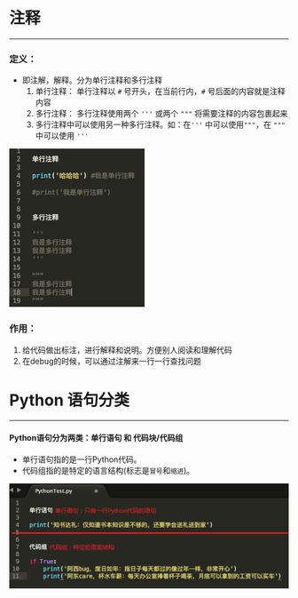 注释
===

---

### 定义：

* 即注解，解释。分为单行注释和多行注释
    1. 单行注释： 单行注释以 `#` 号开头，在当前行内，`#` 号后面的内容就是注释内容
    1. 多行注释： 多行注释使用两个 `'''` 或两个 `"""` 将需要注释的内容包裹起来
    1. 多行注释中可以使用另一种多行注释。如：在`'''` 中可以使用`"""`，在 `"""` 中可以使用 `'''`

![注释](../images/注释.png)

### 作用：

1. 给代码做出标注，进行解释和说明。方便别人阅读和理解代码
1. 在debug的时候，可以通过注解来一行一行查找问题

Python 语句分类
===

---

#### Python语句分为两类：单行语句 和 代码块/代码组
* 单行语句指的是一行Python代码。
* 代码组指的是特定的语言结构(标志是`冒号`和`缩进`)。

![语句分类](../images/语句分类.png)
